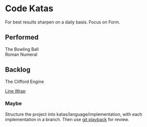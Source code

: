 # Code Katas

For best results sharpen on a daily basis. Focus on Form.

## Performed

The Bowling Ball  
Roman Numeral  

## Backlog

The Clifford Engine

[Line Wrap](http://thecleancoder.blogspot.co.uk/2010/10/craftsman-62-dark-path.html)

### Maybe

Structure the project into katas/language/implementation, with each implementation in a branch.
Then use [git playback](https://github.com/mmozuras/git-playback) for review.

